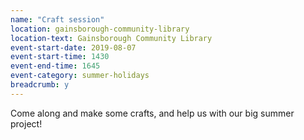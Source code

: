 ```yaml
---
name: "Craft session"
location: gainsborough-community-library
location-text: Gainsborough Community Library
event-start-date: 2019-08-07
event-start-time: 1430
event-end-time: 1645
event-category: summer-holidays
breadcrumb: y
---
```


Come along and make some crafts, and help us with our big summer project!
